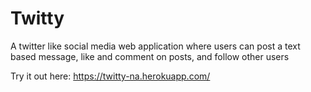 # Twitty
A twitter like social media web application where users can post a text based message, like and comment on posts, and follow other users

Try it out here: https://twitty-na.herokuapp.com/
